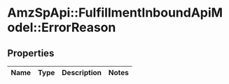 # AmzSpApi::FulfillmentInboundApiModel::ErrorReason

## Properties
Name | Type | Description | Notes
------------ | ------------- | ------------- | -------------

